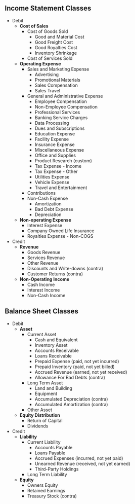 
## Income Statement Classes

- Debit
    - **Cost of Sales**
        - Cost of Goods Sold
            - Good and Material Cost
            - Good Freight Cost
            - Good Royalties Cost
            - Inventory Shrinkage
        - Cost of Services Sold
    - **Operating Expense**
        - Sales and Marketing Expense
            - Advertising
            - Promotional Materials
            - Sales Compensation
            - Sales Travel
        - General and Administrative Expense
            - Employee Compensation
            - Non-Employee Compensation
            - Professional Services
            - Banking Service Charges
            - Data Processing
            - Dues and Subscriptions
            - Education Expense
            - Facility Expense
            - Insurance Expense
            - Miscellaneous Expense
            - Office and Supplies
            - Product Research (custom)
            - Tax Expense - Income
            - Tax Expense - Other
            - Utilities Expense
            - Vehicle Expense
            - Travel and Entertainment
        - Contributions
        - Non-Cash Expense
            - Amortization
            - Bad Debt Expense
            - Depreciation
    - **Non-operating Expense**
        - Interest Expense
        - Company Owned Life Insurance
        - Royalties Expense - Non-COGS
- Credit
    - **Revenue**
        - Goods Revenue
        - Services Revenue
        - Other Revenue
        - Discounts and Write-downs (contra)
        - Customer Returns (contra)
    - **Non-Operating Income**
        - Cash Income
        - Interest Income
        - Non-Cash Income

## Balance Sheet Classes

- Debit
    - **Asset**
        - Current Asset
            - Cash and Equivalent
            - Inventory Asset
            - Accounts Receivable
            - Loans Receivable
            - Prepaid Expense (paid, not yet incurred)
            - Prepaid Inventory (paid, not yet billed)
            - Accrued Revenue (earned, not yet received)
            - Allowance For Bad Debts (contra)
        - Long Term Asset
            - Land and Building
            - Equipment
            - Accumulated Depreciation (contra)
            - Accumulated Amortization (contra)
        - Other Asset
    - **Equity Distribution**
        - Return of Capital
        - Dividends
- Credit
    - **Liability**
        - Current Liability
            - Accounts Payable
            - Loans Payable
            - Accrued Expenses (incurred, not yet paid)
            - Unearned Revenue (received, not yet earned)
            - Third-Party Holdings
        - Long Term Liability
    - **Equity**
        - Owners Equity
        - Retained Earnings
        - Treasury Stock (contra)

